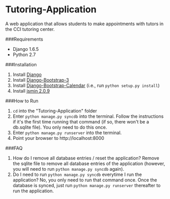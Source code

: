 Tutoring-Application
====================

A web application that allows students to make appointments with tutors in the CCI tutoring center.


###Requirements
*   Django 1.6.5
*   Python 2.7


###Installation
1. Install [Django](https://www.djangoproject.com/)
2. Install [Django-Bootstrap-3](https://github.com/dyve/django-bootstrap3)
3. Install [Django-Bootstrap-Calendar](https://github.com/sandlbn/django-bootstrap-calendar) (i.e., run `python setup.py install`)
4. Install [jsmin 2.0.9](https://pypi.python.org/pypi/jsmin)

###How to Run
1. `cd` into the "Tutoring-Application" folder
2. Enter `python manage.py syncdb` into the terminal. Follow the instructions if it's the first time running that command (if so, there won't be a db.sqlite file). You only need to do this once.
3. Enter `python manage.py runserver` into the terminal.
4. Point your browser to http://localhost:8000


###FAQ
1. How do I remove all database entries / reset the application?
Remove the sqlite file to remove all database entries of the application (however, you will need to run `python manage.py syncdb` again).
2. Do I need to run `python manage.py syncdb` everytime I run the application?
No, you only need to run that command once. Once the database is synced, just run `python manage.py runserver` thereafter to run the application.
